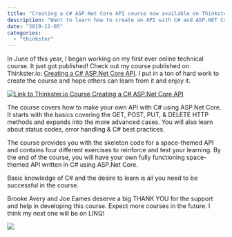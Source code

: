```yaml
---
title: "Creating a C# ASP.Net Core API course now available on Thinkster.io"
description: "Want to learn how to create an API with C# and ASP.NET Core? My course on Thinkster.io is available now."
date: "2019-11-05"
categories: 
  - "thinkster"
---
```


In June of this year, I began working on my first ever online technical course. It just got published! Check out my course published on Thinkster.io: [Creating a C# ASP.Net Core API](https://thinkster.io/tutorials/creating-a-c-asp-net-core-api-introduction). I put in a ton of hard work to create the course and hope others can learn from it and enjoy it.

[![Link to Thinkster.io Course Creating a C# ASP.Net Core API](/images/forPosts/2019-11-04-20_32_54-Window-1024x493.png)](https://thinkster.io/tutorials/creating-a-c-asp-net-core-api-introduction)

The course covers how to make your own API with C# using ASP.Net Core. It starts with the basics covering the GET, POST, PUT, & DELETE HTTP methods and expands into the more advanced cases. You will also learn about status codes, error handling & C# best practices.

The course provides you with the skeleton code for a space-themed API and contains four different exercises to reinforce and test your learning. By the end of the course, you will have your own fully functioning space-themed API written in C# using ASP.Net Core.

Basic knowledge of C# and the desire to learn is all you need to be successful in the course.

Brooke Avery and Joe Eames deserve a big THANK YOU for the support and help in developing this course. Expect more courses in the future. I think my next one will be on LINQ!

[![](/images/forPosts/thinkster.png)](https://thinkster.io/)

